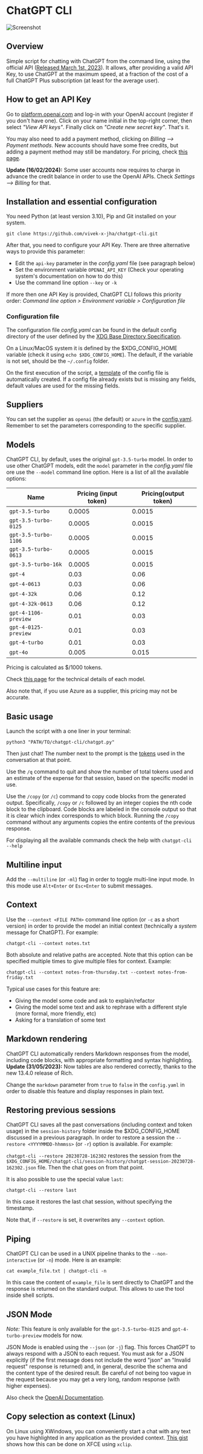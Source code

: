 # ChatGPT CLI

![Screenshot](screenshot.png)

## Overview

Simple script for chatting with ChatGPT from the command line, using the official API ([Released March 1st, 2023](https://openai.com/blog/introducing-chatgpt-and-whisper-apis)). It allows, after providing a valid API Key, to use ChatGPT at the maximum speed, at a fraction of the cost of a full ChatGPT Plus subscription (at least for the average user).

## How to get an API Key

Go to [platform.openai.com](https://platform.openai.com) and log-in with your OpenAI account (register if you don't have one). Click on your name initial in the top-right corner, then select *"View API keys"*. Finally click on *"Create new secret key"*. That's it.

You may also need to add a payment method, clicking on *Billing --> Payment methods*. New accounts should have some free credits, but adding a payment method may still be mandatory. For pricing, check [this page](https://openai.com/pricing).

**Update (16/02/2024):** Some user accounts now requires to charge in advance the credit balance in order to use the OpenAI APIs. Check *Settings --> Billing* for that.

## Installation and essential configuration

You need Python (at least version 3.10), Pip and Git installed on your system.

```console
git clone https://github.com/vivek-x-jha/chatgpt-cli.git
```

After that, you need to configure your API Key. There are three alternative ways to provide this parameter:

- Edit the `api-key` parameter in the *config.yaml* file (see paragraph below)
- Set the environment variable `OPENAI_API_KEY` (Check your operating system's documentation on how to do this)
- Use the command line option `--key` or `-k`

If more then one API Key is provided, ChatGPT CLI follows this priority order: *Command line option > Environment variable > Configuration file*

### Configuration file

The configuration file *config.yaml* can be found in the default config directory of the user defined by the [XDG Base Directory Specification](https://specifications.freedesktop.org/basedir-spec/basedir-spec-latest.html).

On a Linux/MacOS system it is defined by the $XDG_CONFIG_HOME variable (check it using `echo $XDG_CONFIG_HOME`). The default, if the variable is not set, should be the `~/.config` folder.

On the first execution of the script, a [template](config.yaml) of the config file is automatically created. If a config file already exists but is missing any fields, default values are used for the missing fields.

## Suppliers

You can set the supplier as `openai` (the default) or `azure` in the [config.yaml](config.yaml). Remember to set the parameters corresponding to the specific supplier.

## Models

ChatGPT CLI, by default, uses the original `gpt-3.5-turbo` model. In order to use other ChatGPT models, edit the `model` parameter in the *config.yaml* file ore use the `--model` command line option. Here is a list of all the available options:

| Name                 | Pricing (input token) | Pricing(output token) |
| -------------------- | --------------------- | --------------------- |
| `gpt-3.5-turbo`      | 0.0005                | 0.0015                |
| `gpt-3.5-turbo-0125` | 0.0005                | 0.0015                |
| `gpt-3.5-turbo-1106` | 0.0005                | 0.0015                |
| `gpt-3.5-turbo-0613` | 0.0005                | 0.0015                |
| `gpt-3.5-turbo-16k`  | 0.0005                | 0.0015                |
| `gpt-4`              | 0.03                  | 0.06                  |
| `gpt-4-0613`         | 0.03                  | 0.06                  |
| `gpt-4-32k`          | 0.06                  | 0.12                  |
| `gpt-4-32k-0613`     | 0.06                  | 0.12                  |
| `gpt-4-1106-preview` | 0.01                  | 0.03                  |
| `gpt-4-0125-preview` | 0.01                  | 0.03                  |
| `gpt-4-turbo`        | 0.01                  | 0.03                  |
| `gpt-4o`             | 0.005                 | 0.015                 |

Pricing is calculated as $/1000 tokens.

Check [this page](https://platform.openai.com/docs/models) for the technical details of each model.

Also note that, if you use Azure as a supplier, this pricing may not be accurate.

## Basic usage

Launch the script with a one liner in your terminal:

`python3 "PATH/TO/chatgpt-cli/chatgpt.py"`

Then just chat! The number next to the prompt is the [tokens](https://platform.openai.com/tokenizer) used in the conversation at that point.

Use the `/q` command to quit and show the number of total tokens used and an estimate of the expense for that session, based on the specific model in use.

Use the `/copy` (or `/c`) command to copy code blocks from the generated output. Specifically, `/copy` or `/c` followed by an integer copies the nth code block to the clipboard. Code blocks are labeled in the console output so that it is clear which index corresponds to which block. Running the `/copy` command without any arguments copies the entire contents of the previous response.

For displaying all the available commands check the help with `chatgpt-cli --help`

## Multiline input

Add the `--multiline` (or `-ml`) flag in order to toggle multi-line input mode. In this mode use `Alt+Enter` or `Esc+Enter` to submit messages.

## Context

Use the `--context <FILE PATH>` command line option (or `-c` as a short version) in order to provide the model an initial context (technically a *system* message for ChatGPT). For example:

`chatgpt-cli --context notes.txt`

Both absolute and relative paths are accepted. Note that this option can be specified multiple times to give multiple files for context. Example:

`chatgpt-cli --context notes-from-thursday.txt --context notes-from-friday.txt`

Typical use cases for this feature are:

- Giving the model some code and ask to explain/refactor
- Giving the model some text and ask to rephrase with a different style (more formal, more friendly, etc)
- Asking for a translation of some text

## Markdown rendering

ChatGPT CLI automatically renders Markdown responses from the model, including code blocks, with appropriate formatting and syntax highlighting. **Update (31/05/2023):** Now tables are also rendered correctly, thanks to the new 13.4.0 release of Rich.

Change the `markdown` parameter from `true` to `false` in the `config.yaml` in order to disable this feature and display responses in plain text.

## Restoring previous sessions

ChatGPT CLI saves all the past conversations (including context and token usage) in the `session-history` folder inside the $XDG_CONFIG_HOME discussed in a previous paragraph. In order to restore a session the `--restore <YYYYMMDD-hhmmss>` (or `-r`) option is available. For example:

`chatgpt-cli --restore 20230728-162302` restores the session from the `$XDG_CONFIG_HOME/chatgpt-cli/session-history/chatgpt-session-20230728-162302.json` file. Then the chat goes on from that point.

It is also possible to use the special value `last`:

`chatgpt-cli --restore last`

In this case it restores the last chat session, without specifying the timestamp.

Note that, if `--restore` is set, it overwrites any `--context` option.

## Piping

ChatGPT CLI can be used in a UNIX pipeline thanks to the `--non-interactive` (or `-n`) mode. Here is an example:

`cat example_file.txt | chatgpt-cli -n`

In this case the content of `example_file` is sent directly to ChatGPT and the response is returned on the standard output. This allows to use the tool inside shell scripts.

## JSON Mode

*Note:* This feature is only available for the `gpt-3.5-turbo-0125` and `gpt-4-turbo-preview` models for now.

JSON Mode is enabled using the `--json` (or `-j`) flag. This forces ChatGPT to always respond with a JSON to each request. You must ask for a JSON explicitly (if the first message does not include the word "json" an "Invalid request" response is returned) and, in general, describe the schema and the content type of the desired result. Be careful of not being too vague in the request because you may get a very long, random response (with higher expenses).

Also check the [OpenAI Documentation](https://platform.openai.com/docs/guides/text-generation/json-mode).

## Copy selection as context (Linux)

On Linux using XWindows, you can conveniently start a chat with any text you have highlighted in any application as the provided context. [This gist](https://gist.github.com/dwymark/df4e77c4e9fc33608bf22f1288d9195e) shows how this can be done on XFCE using `xclip`.

